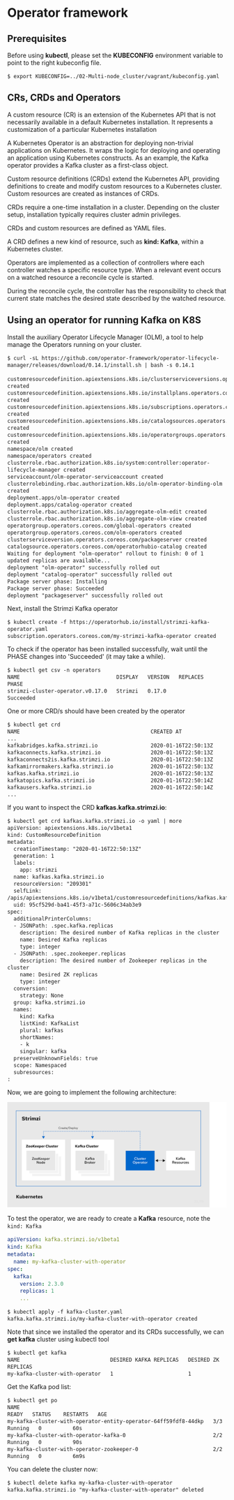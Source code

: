 # Operator framework

## Prerequisites

Before using **kubectl**, please set the **KUBECONFIG** environment variable to point to the right kubeconfig file.

```console
$ export KUBECONFIG=../02-Multi-node_cluster/vagrant/kubeconfig.yaml
```

## CRs, CRDs and Operators

A custom resource (CR) is an extension of the Kubernetes API that is not necessarily available in a default Kubernetes installation. It represents a customization of a particular Kubernetes installation

A Kubernetes Operator is an abstraction for deploying non-trivial applications on Kubernetes. It wraps the logic for deploying and operating an application using Kubernetes constructs. As an example, the Kafka operator provides a Kafka cluster as a first-class object.

Custom resource definitions (CRDs) extend the Kubernetes API, providing definitions to create and modify custom resources to a Kubernetes cluster. Custom resources are created as instances of CRDs.

CRDs require a one-time installation in a cluster. Depending on the cluster setup, installation typically requires cluster admin privileges.

CRDs and custom resources are defined as YAML files.

A CRD defines a new kind of resource, such as **kind: Kafka**, within a Kubernetes cluster.

Operators are implemented as a collection of controllers where each controller watches a specific resource type. When a relevant event occurs on a watched resource a reconcile cycle is started.

During the reconcile cycle, the controller has the responsibility to check that current state matches the desired state described by the watched resource.

## Using an operator for running Kafka on K8S

Install the auxiliary Operator Lifecycle Manager (OLM), a tool to help manage the Operators running on your cluster.

```console
$ curl -sL https://github.com/operator-framework/operator-lifecycle-manager/releases/download/0.14.1/install.sh | bash -s 0.14.1

customresourcedefinition.apiextensions.k8s.io/clusterserviceversions.operators.coreos.com created
customresourcedefinition.apiextensions.k8s.io/installplans.operators.coreos.com created
customresourcedefinition.apiextensions.k8s.io/subscriptions.operators.coreos.com created
customresourcedefinition.apiextensions.k8s.io/catalogsources.operators.coreos.com created
customresourcedefinition.apiextensions.k8s.io/operatorgroups.operators.coreos.com created
namespace/olm created
namespace/operators created
clusterrole.rbac.authorization.k8s.io/system:controller:operator-lifecycle-manager created
serviceaccount/olm-operator-serviceaccount created
clusterrolebinding.rbac.authorization.k8s.io/olm-operator-binding-olm created
deployment.apps/olm-operator created
deployment.apps/catalog-operator created
clusterrole.rbac.authorization.k8s.io/aggregate-olm-edit created
clusterrole.rbac.authorization.k8s.io/aggregate-olm-view created
operatorgroup.operators.coreos.com/global-operators created
operatorgroup.operators.coreos.com/olm-operators created
clusterserviceversion.operators.coreos.com/packageserver created
catalogsource.operators.coreos.com/operatorhubio-catalog created
Waiting for deployment "olm-operator" rollout to finish: 0 of 1 updated replicas are available...
deployment "olm-operator" successfully rolled out
deployment "catalog-operator" successfully rolled out
Package server phase: Installing
Package server phase: Succeeded
deployment "packageserver" successfully rolled out
```

Next, install the Strimzi Kafka operator

```console
$ kubectl create -f https://operatorhub.io/install/strimzi-kafka-operator.yaml
subscription.operators.coreos.com/my-strimzi-kafka-operator created
```

To check if the operator has been installed successfully, wait until the PHASE changes into 'Succeeded' (it may take a while).


```console
$ kubectl get csv -n operators  
NAME                               DISPLAY   VERSION   REPLACES   PHASE
strimzi-cluster-operator.v0.17.0   Strimzi   0.17.0               Succeeded
```

One or more CRD/s should have been created by the operator 

```console
$ kubectl get crd
NAME                                          CREATED AT
...
kafkabridges.kafka.strimzi.io                 2020-01-16T22:50:13Z
kafkaconnects.kafka.strimzi.io                2020-01-16T22:50:13Z
kafkaconnects2is.kafka.strimzi.io             2020-01-16T22:50:13Z
kafkamirrormakers.kafka.strimzi.io            2020-01-16T22:50:13Z
kafkas.kafka.strimzi.io                       2020-01-16T22:50:13Z
kafkatopics.kafka.strimzi.io                  2020-01-16T22:50:14Z
kafkausers.kafka.strimzi.io                   2020-01-16T22:50:14Z
...
```

If you want to inspect the CRD **kafkas.kafka.strimzi.io**:

```console
$ kubectl get crd kafkas.kafka.strimzi.io -o yaml | more 
apiVersion: apiextensions.k8s.io/v1beta1
kind: CustomResourceDefinition
metadata:
  creationTimestamp: "2020-01-16T22:50:13Z"
  generation: 1
  labels:
    app: strimzi
  name: kafkas.kafka.strimzi.io
  resourceVersion: "209301"
  selfLink: /apis/apiextensions.k8s.io/v1beta1/customresourcedefinitions/kafkas.kafka.strimzi.io
  uid: 95cf529d-ba41-45f3-a71c-5606c34ab3e9
spec:
  additionalPrinterColumns:
  - JSONPath: .spec.kafka.replicas
    description: The desired number of Kafka replicas in the cluster
    name: Desired Kafka replicas
    type: integer
  - JSONPath: .spec.zookeeper.replicas
    description: The desired number of Zookeeper replicas in the cluster
    name: Desired ZK replicas
    type: integer
  conversion:
    strategy: None
  group: kafka.strimzi.io
  names:
    kind: Kafka
    listKind: KafkaList
    plural: kafkas
    shortNames:
    - k
    singular: kafka
  preserveUnknownFields: true
  scope: Namespaced
  subresources:
:
```

Now, we are going to implement the following architecture:

![Kafka Operator](img/cluster-operator.png)

To test the operator, we are ready to create a **Kafka** resource, note the `kind: Kafka`

```yaml
apiVersion: kafka.strimzi.io/v1beta1
kind: Kafka
metadata:
  name: my-kafka-cluster-with-operator
spec:
  kafka:
    version: 2.3.0
    replicas: 1
    ...
```

```console
$ kubectl apply -f kafka-cluster.yaml 
kafka.kafka.strimzi.io/my-kafka-cluster-with-operator created
```

Note that since we installed the operator and its CRDs successfully, we can **get kafka** cluster using kubectl tool

```console
$ kubectl get kafka
NAME                             DESIRED KAFKA REPLICAS   DESIRED ZK REPLICAS
my-kafka-cluster-with-operator   1                        1
```

Get the Kafka pod list:

```console
$ kubectl get po
NAME                                                              READY   STATUS    RESTARTS   AGE
my-kafka-cluster-with-operator-entity-operator-64ff59fdf8-44dkp   3/3     Running   0          60s
my-kafka-cluster-with-operator-kafka-0                            2/2     Running   0          90s
my-kafka-cluster-with-operator-zookeeper-0                        2/2     Running   0          6m9s
```

You can delete the cluster now:

```console
$ kubectl delete kafka my-kafka-cluster-with-operator                 
kafka.kafka.strimzi.io "my-kafka-cluster-with-operator" deleted
```